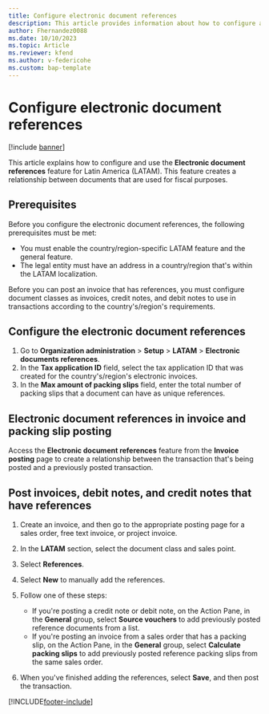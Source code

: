 ```yaml
---
title: Configure electronic document references
description: This article provides information about how to configure and use the Electronic document references feature.
author: Fhernandez0088
ms.date: 10/10/2023
ms.topic: Article
ms.reviewer: kfend
ms.author: v-federicohe
ms.custom: bap-template
---
```


# Configure electronic document references

[!include [banner](../../includes/banner.md)]

This article explains how to configure and use the **Electronic document references** feature for Latin America (LATAM). This feature creates a relationship between documents that are used for fiscal purposes.

## Prerequisites

Before you configure the electronic document references, the following prerequisites must be met:

- You must enable the country/region-specific LATAM feature and the general feature.
- The legal entity must have an address in a country/region that's within the LATAM localization.

Before you can post an invoice that has references, you must configure document classes as invoices, credit notes, and debit notes to use in transactions according to the country's/region's requirements.

## Configure the electronic document references

1. Go to **Organization administration** \> **Setup** \> **LATAM** \> **Electronic documents references**.
2. In the **Tax application ID** field, select the tax application ID that was created for the country's/region's electronic invoices.
3. In the **Max amount of packing slips** field, enter the total number of packing slips that a document can have as unique references.

## Electronic document references in invoice and packing slip posting

Access the **Electronic document references** feature from the **Invoice posting** page to create a relationship between the transaction that's being posted and a previously posted transaction.

## Post invoices, debit notes, and credit notes that have references

1. Create an invoice, and then go to the appropriate posting page for a sales order, free text invoice, or project invoice.
2. In the **LATAM** section, select the document class and sales point.
3. Select **References**.
4. Select **New** to manually add the references.
5. Follow one of these steps:

    - If you're posting a credit note or debit note, on the Action Pane, in the **General** group, select **Source vouchers** to add previously posted reference documents from a list.
    - If you're posting an invoice from a sales order that has a packing slip, on the Action Pane, in the **General** group, select **Calculate packing slips** to add previously posted reference packing slips from the same sales order.

6. When you've finished adding the references, select **Save**, and then post the transaction.

[!INCLUDE[footer-include](../../../includes/footer-banner.md)]
